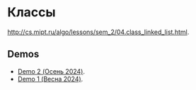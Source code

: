 # Классы

http://cs.mipt.ru/algo/lessons/sem_2/04.class_linked_list.html.

## Demos

* [Demo 2 (Осень 2024)](./demo/LL.ipynb).
* [Demo 1 (Весна 2024)](./demo/Classes.ipynb).
